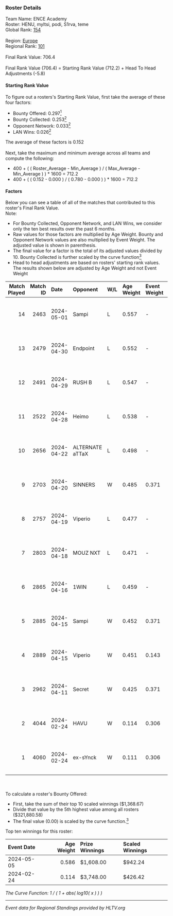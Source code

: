 ### Roster Details<br />
Team Name: ENCE Academy<br />
Roster: HENU, myltsi, podi, S1rva, teme<br />
Global Rank: [154](../standings_global.md)<br />
<br />
Region: [Europe]( ../standings_europe.md)<br />
Regional Rank: [101]( ../standings_europe.md)<br />
<br />
Final Rank Value:  706.4<br />
<br />
Final Rank Value (706.4) = Starting Rank Value (712.2) + Head To Head Adjustments (-5.8)<br />

#### Starting Rank Value<br />
To figure out a rosters's Starting Rank Value, first take the average of these four factors:<br />
- Bounty Offered: 0.297[<sup>1</sup>](#table2)
- Bounty Collected: 0.253[<sup>2</sup>](#table1)
- Opponent Network: 0.033[<sup>2</sup>](#table1)
- LAN Wins: 0.026[<sup>2</sup>](#table1)

The average of these factors is 0.152<br />
<br />
Next, take the maximum and minimum average across all teams and compute the following:<br />
- 400 + ( ( Roster_Average - Min_Average ) / ( Max_Average - Min_Average ) ) * 1600 = 712.2
- 400 + ( ( 0.152 - 0.000 ) / ( 0.780 - 0.000 ) ) * 1600 = 712.2


#### Factors<br />
Below you can see a table of all of the matches that contributed to this roster's Final Rank Value.<br />
Note:<br />

- For Bounty Collected, Opponent Network, and LAN Wins, we consider only the ten best results over the past 6 months.
- Raw values for those factors are multiplied by Age Weight. Bounty and Opponent Network values are also multiplied by Event Weight. The adjusted value is shown in parenthesis.
- The final value for a factor is the total of its adjusted values divided by 10. Bounty Collected is further scaled by the curve function[<sup>3</sup>](#curveFunction)
- Head to head adjustments are based on rosters' starting rank values. The results shown below are adjusted by Age Weight and not Event Weight
<span id="table1"></span><br />


| Match Played | Match ID | Date       | Opponent        | W/L | Age Weight | Event Weight | Bounty Collected | Opponent Network | LAN Wins  | H2H Adj. | Roster                          |
| -: | -: | :- | :- | :- | :- | :- | :- | :- | :- | -: | :- |
|           14 |     2463 | 2024-05-01 | Sampi           | L   | 0.557      | -            | -                | -                | -         |    -4.08 | HENU, myltsi, podi, S1rva, teme |
|           13 |     2479 | 2024-04-30 | Endpoint        | L   | 0.552      | -            | -                | -                | -         |    -4.48 | HENU, myltsi, podi, S1rva, teme |
|           12 |     2491 | 2024-04-29 | RUSH B          | L   | 0.547      | -            | -                | -                | -         |    -5.09 | HENU, myltsi, podi, S1rva, teme |
|           11 |     2522 | 2024-04-28 | Heimo           | L   | 0.538      | -            | -                | -                | -         |    -9.60 | HENU, myltsi, podi, S1rva, teme |
|           10 |     2656 | 2024-04-22 | ALTERNATE aTTaX | L   | 0.498      | -            | -                | -                | -         |    -3.70 | HENU, myltsi, podi, S1rva, teme |
|            9 |     2703 | 2024-04-20 | SINNERS         | W   | 0.485      | 0.371        | 0.037 (0.007)    | 0.809 (0.145)    | 0 (0.000) |    13.98 | HENU, myltsi, podi, S1rva, teme |
|            8 |     2757 | 2024-04-19 | Viperio         | L   | 0.477      | -            | -                | -                | -         |    -9.51 | HENU, myltsi, podi, S1rva, teme |
|            7 |     2803 | 2024-04-18 | MOUZ NXT        | L   | 0.471      | -            | -                | -                | -         |    -2.13 | HENU, myltsi, podi, S1rva, teme |
|            6 |     2865 | 2024-04-16 | 1WIN            | L   | 0.459      | -            | -                | -                | -         |    -3.37 | HENU, myltsi, podi, S1rva, teme |
|            5 |     2885 | 2024-04-15 | Sampi           | W   | 0.452      | 0.371        | 0.027 (0.005)    | 1.000 (0.168)    | 0 (0.000) |    10.60 | HENU, myltsi, podi, S1rva, teme |
|            4 |     2889 | 2024-04-15 | Viperio         | W   | 0.451      | 0.143        | 0.001 (0.000)    | 0.037 (0.002)    | 0 (0.000) |     5.32 | HENU, myltsi, podi, S1rva, teme |
|            3 |     2962 | 2024-04-11 | Secret          | W   | 0.425      | 0.371        | 0.000 (0.000)    | 0.057 (0.009)    | 0 (0.000) |     3.73 | HENU, myltsi, podi, S1rva, teme |
|            2 |     4044 | 2024-02-24 | HAVU            | W   | 0.114      | 0.306        | 0.001 (0.000)    | 0.157 (0.005)    | 1 (0.114) |     1.76 | HENU, myltsi, podi, S1rva, teme |
|            1 |     4060 | 2024-02-24 | ex-sYnck        | W   | 0.111      | 0.306        | 0.000 (0.000)    | 0.015 (0.001)    | 1 (0.111) |     0.80 | HENU, myltsi, podi, S1rva, teme |

<br />
<span id="table2"></span><br />
To calculate a roster's Bounty Offered:<br />

- First, take the sum of their top 10 scaled winnings ($1,368.67)
- Divide that value by the 5th highest value among all rosters ($321,880.58)
- The final value (0.00) is scaled by the curve function.[<sup>3</sup>](#curveFunction)

Top ten winnings for this roster:<br />

| Event Date | Age Weight | Prize Winnings | Scaled Winnings |
| :- | -: | :- | :- |
| 2024-05-05 |      0.586 | $1,608.00      | $942.24         |
| 2024-02-24 |      0.114 | $3,748.00      | $426.42         |


<span id="curveFunction"></span>_The Curve Function: 1 / ( 1 + abs( log10( x ) ) )_<br />

---
_Event data for Regional Standings provided by HLTV.org_<br />
